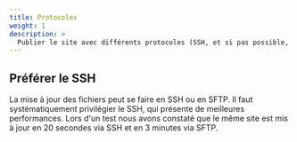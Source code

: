 ```yaml
---
title: Protocoles
weight: 1
description: > 
  Publier le site avec différents protocoles (SSH, et si pas possible, FTP)
---
```


## Préférer le SSH

La mise à jour des fichiers peut se faire en SSH ou en SFTP.
Il faut systématiquement privilégier le SSH, qui présente de meilleures performances.
Lors d'un test nous avons constaté que le même site est mis à jour en 20 secondes via SSH et en 3 minutes via SFTP.
